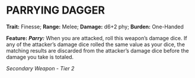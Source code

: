 ﻿---
tags:
  - Item
  - Weapon
name: 'PARRYING DAGGER'
trait: 'Finesse'
range: 'Melee'
damage: 'd6+2 phy'
burden: 'One-Handed'
feat_name: 'Parry'
feat_text: 'When you are attacked, roll this weapon’s damage dice. If any of the attacker’s damage dice rolled the same value as your dice, the matching results are discarded from the attacker’s damage dice before the damage you take is totaled.'
primary_or_secondary: 'Secondary Weapon'
tier: 2
---

# PARRYING DAGGER

**Trait:** Finesse; **Range:** Melee; **Damage:** d6+2 phy; **Burden:** One-Handed

**Feature:** ***Parry:*** When you are attacked, roll this weapon’s damage dice. If any of the attacker’s damage dice rolled the same value as your dice, the matching results are discarded from the attacker’s damage dice before the damage you take is totaled.

*Secondary Weapon - Tier 2*
